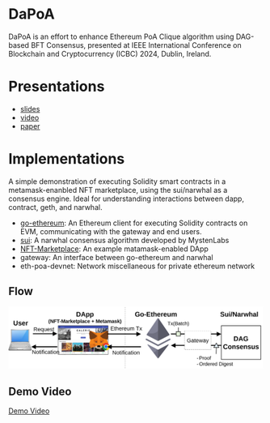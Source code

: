 # DaPoA
DaPoA is an effort to enhance Ethereum PoA Clique algorithm using DAG-based BFT Consensus, presented at IEEE International Conference on Blockchain and Cryptocurrency (ICBC) 2024, Dublin, Ireland.

# Presentations
- [slides](./ICBC2024_presentationv_final.pdf)
- [video](preparing)
- [paper](preparing)


# Implementations
A simple demonstration of executing Solidity smart contracts in a metamask-enanbled NFT marketplace, using the sui/narwhal as a consensus engine. Ideal for understanding interactions between dapp, contract, geth, and narwhal. 
- [go-ethereum](https://github.com/ethereum/go-ethereum): An Ethereum client for executing Solidity contracts on EVM, communicating with the gateway and end users. 
- [sui](https://github.com/MystenLabs/sui/tree/main/narwhal): A narwhal consensus algorithm developed by MystenLabs 
- [NFT-Marketplace](https://github.com/BravoNatalie/NFT-Marketplace): An example matamask-enabled DApp 
- gateway: An interface between go-ethereum and narwhal 
- eth-poa-devnet: Network miscellaneous for private ethereum network

## Flow
![Flow](./figs/solidity-narwhal-flow.png)

## Demo Video 
[Demo Video](https://youtu.be/GzcjNMDDeUE)











 




